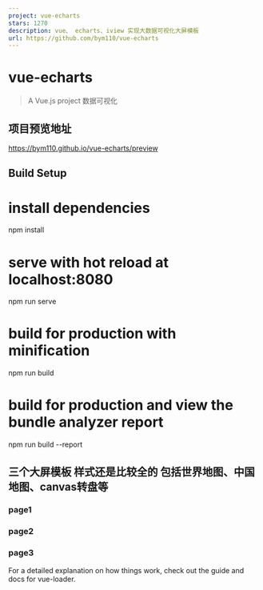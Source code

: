 ```yaml
---
project: vue-echarts
stars: 1270
description: vue、 echarts、iview 实现大数据可视化大屏模板 
url: https://github.com/bym110/vue-echarts
---
```


vue-echarts
===========

> A Vue.js project 数据可视化

项目预览地址
------

https://bym110.github.io/vue-echarts/preview

Build Setup
-----------

# install dependencies
npm install

# serve with hot reload at localhost:8080
npm run serve

# build for production with minification
npm run build

# build for production and view the bundle analyzer report
npm run build --report

三个大屏模板 样式还是比较全的 包括世界地图、中国地图、canvas转盘等
-------------------------------------

### page1

### page2

### page3

For a detailed explanation on how things work, check out the guide and docs for vue-loader.
